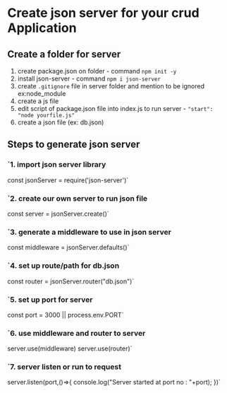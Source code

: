 # Create json server for your crud Application

## Create a folder for server

1. create package.json on folder - command `npm init -y`
2. install json-server - command `npm i json-server`
3. create `.gitignore` file in server folder and mention to be ignored ex:node_module
4. create a js file 
5. edit script of package.json file into index.js to run server - `"start": "node yourfile.js"`
6. create a json file (ex: db.json)


 ## Steps to generate json server
 
 ### `1. import json server library
const jsonServer = require('json-server')`

 ### `2. create our own server to run json file
const server = jsonServer.create()`

 ### `3. generate a middleware to use in json server
const middleware = jsonServer.defaults()`

 ### `4. set up route/path for db.json
const router = jsonServer.router("db.json")`

 ### `5. set up port for server
const port = 3000 || process.env.PORT`

 ### `6. use middleware and router to server
server.use(middleware)
server.use(router)`

 ### `7. server listen or run to request
server.listen(port,()=>{
    console.log("Server started at port no : "+port);
})`


